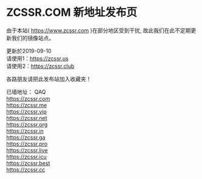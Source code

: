 # ZCSSR.COM 新地址发布页

由于本站( https://www.zcssr.com )在部分地区受到干扰, 故此我们在此不定期更新我们的镜像站点。


更新於2019-09-10<br>
请使用1：https://zcssr.us<br>
请使用2：https://zcssr.club<br>



各路朋友请把此发布站加入收藏夹！

已墙地址： QAQ<br>
https://zcssr.com<br>
https://zcssr.me<br>
https://zcssr.vip<br>
https://zcssr.net<br>
https://zcssr.org<br>
https://zcssr.in<br>
https://zcssr.ga<br>
https://zcssr.pro<br>
https://zcssr.live<br>
https://zcssr.icu<br>
https://zcssr.best<br>
https://zcssr.cc<br>
